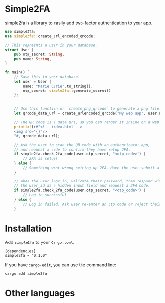 # Simple2FA

simple2fa is a library to easily add two-factor authentication to your app.

```rust
use simple2fa;
use simple2fa::create_url_encoded_qrcode;

// This represnts a user in your database.
struct User {
    pub otp_secret: String,
    pub name: String,
}

fn main() {
    // Save this to your database.
    let user = User {
        name: "Marie Curie".to_string(),
        otp_secret: simple2fa::generate_secret()
    };

    
    // Use this function or `create_png_qrcode` to generate a png file.
    let qrcode_data_url = create_urlencoded_qrcode("My web app", user.name, user.otp_secret);
    
    // The QR code is a data url, so you can render it inline on a web page.
    println!(r#"<!-- index.html -->
    <img src="{}"/>
    "#, qrcode_data_url);

    // Ask the user to scan the QR code with an authenticator app, 
    // and request a code to confirm they have setup 2FA.
    if simple2fa.check_2fa_code(user.otp_secret, "<otp_code>") {
        // 2FA is setup!
    } else {
        // Something went wrong setting up 2FA. Have the user submit a code again.
    }

    // When the user logs in, validate their password, then respond with 
    // the user_id as a hidden input field and request a 2FA code.
    if simple2fa.check_2fa_code(user.otp_secret, "<otp_code>") {
        // Log in successful
    } else {
        // Log in failed. Ask user re-enter an otp code or reject their login attempt.
    }
```

# Installation

Add `simple2fa` to your `Cargo.toml`:

    [dependencies]
    simple2fa = "0.1.0"

If you have `cargo-edit`, you can use the command line:

    cargo add simple2fa

# Other languages